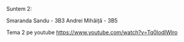 Suntem 2:

Smaranda Sandu - 3B3 Andrei Mihăiță - 3B5

Tema 2 pe youtube https://www.youtube.com/watch?v=Tq0lodIWlro
